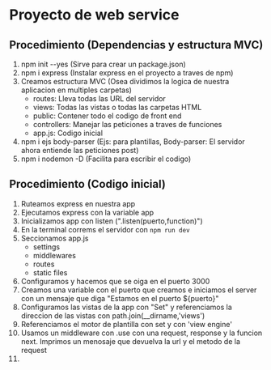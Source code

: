# Proyecto de web service

## Procedimiento (Dependencias y estructura MVC)
1. npm init --yes (Sirve para crear un package.json) 
2. npm i express (Instalar express en el proyecto a traves de npm)
3. Creamos estructura MVC (Osea dividimos la logica de nuestra aplicacion en multiples carpetas)
    - routes: Lleva todas las URL del servidor
    - views: Todas las vistas o todas las carpetas HTML
    - public: Contener todo el codigo de front end
    - controllers: Manejar las peticiones a traves de funciones
    - app.js: Codigo inicial
4. npm i ejs body-parser (Ejs: para plantillas, Body-parser: El servidor ahora entiende las peticiones post)
5. npm i nodemon -D (Facilita para escribir el codigo)

## Procedimiento (Codigo inicial)
1. Ruteamos express en nuestra app 
2. Ejecutamos express con la variable app
3. Inicializamos app con listen (".listen(puerto,function)")
4. En la terminal correms el servidor con `npm run dev`
5. Seccionamos app.js 
    - settings
    - middlewares
    - routes
    - static files
6. Configuramos y hacemos que se oiga en el puerto 3000 
7. Creamos una variable con el puerto que creamos e iniciamos el server con un mensaje que  diga "Estamos en el puerto ${puerto}"
8. Configuramos las vistas de la app con "Set" y referenciamos la direccion de las vistas con path.join(__dirname,'views')
9. Referenciamos el motor de plantilla con set y con 'view engine'
10. Usamos un middleware con .use con una request, response y la funcion next. Imprimos un menosaje que devuelva la url y el metodo de la request
11. 